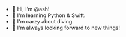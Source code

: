 - 👋 Hi, I’m @ash!
- 👀 I'm learning Python & Swift.
- 🌱 I'm carzy about diving.
- 📢 I'm always looking forward to new things!

<!---
ash.matsu/0xmatsu is a ✨ special ✨ repository because its `README.md` (this file) appears on your GitHub profile.
You can click the Preview link to take a look at your changes.
--->
